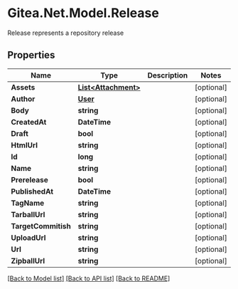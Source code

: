 # Gitea.Net.Model.Release
Release represents a repository release

## Properties

Name | Type | Description | Notes
------------ | ------------- | ------------- | -------------
**Assets** | [**List&lt;Attachment&gt;**](Attachment.md) |  | [optional] 
**Author** | [**User**](User.md) |  | [optional] 
**Body** | **string** |  | [optional] 
**CreatedAt** | **DateTime** |  | [optional] 
**Draft** | **bool** |  | [optional] 
**HtmlUrl** | **string** |  | [optional] 
**Id** | **long** |  | [optional] 
**Name** | **string** |  | [optional] 
**Prerelease** | **bool** |  | [optional] 
**PublishedAt** | **DateTime** |  | [optional] 
**TagName** | **string** |  | [optional] 
**TarballUrl** | **string** |  | [optional] 
**TargetCommitish** | **string** |  | [optional] 
**UploadUrl** | **string** |  | [optional] 
**Url** | **string** |  | [optional] 
**ZipballUrl** | **string** |  | [optional] 

[[Back to Model list]](../README.md#documentation-for-models) [[Back to API list]](../README.md#documentation-for-api-endpoints) [[Back to README]](../README.md)

